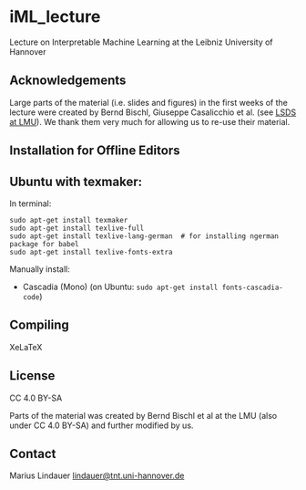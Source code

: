 # iML_lecture
Lecture on Interpretable Machine Learning at the Leibniz University of Hannover

## Acknowledgements

Large parts of the material (i.e. slides and figures) in the first weeks of the lecture were created by Bernd Bischl, Giuseppe Casalicchio et al. (see [LSDS at LMU](https://www.slds.stat.uni-muenchen.de/)). We thank them very much for allowing us to re-use their material.

## Installation for Offline Editors

## Ubuntu with texmaker:

In terminal:

```
sudo apt-get install texmaker
sudo apt-get install texlive-full
sudo apt-get install texlive-lang-german  # for installing ngerman package for babel
sudo apt-get install texlive-fonts-extra 
```

Manually install:
* Cascadia (Mono) (on Ubuntu: `sudo apt-get install fonts-cascadia-code`)


## Compiling

XeLaTeX

## License

CC 4.0 BY-SA

Parts of the material was created by Bernd Bischl et al at the LMU (also under CC 4.0 BY-SA) and further modified by us.

## Contact

Marius Lindauer lindauer@tnt.uni-hannover.de
